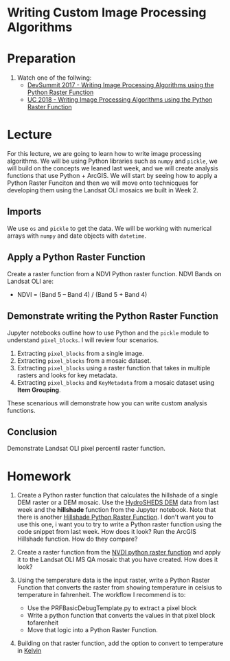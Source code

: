 # Writing Custom Image Processing Algorithms

# Preparation
1. Watch one of the follwing:
    - [DevSummit 2017 - Writing Image Processing Algorithms using the Python Raster Function](https://www.esri.com/videos/watch?videoid=OgwnKRrVHN0)
    - [UC 2018 - Writing Image Processing Algorithms using the Python Raster Function](https://www.esri.com/videos/watch?videoid=FenT61l-xyQ&title=writing-image-processing-algorithms-using-the-python-raster-function)

# Lecture
For this lecture, we are going to learn how to write image processing algorithms. We will be using Python libraries such as ```numpy``` and ```pickle```, we will build on the concepts we leaned last week, and we will create analysis functions that use Python + ArcGIS. We will start by seeing how to apply a Python Raster Funciton and then we will move onto technicques for developing them using the Landsat OLI mosaics we built in Week 2.

## Imports

We use ```os``` and ```pickle``` to get the data. We will be working with numerical arrays with ```numpy``` and date objects with ```datetime```.

## Apply a Python Raster Function
Create a raster function from a NDVI Python raster function.
NDVI Bands on Landsat OLI are:
- NDVI = (Band 5 – Band 4) / (Band 5 + Band 4)

## Demonstrate writing the Python Raster Function
Jupyter notebooks outline how to use Python and the ```pickle``` module to understand ```pixel_blocks```. I will review four scenarios. 
1. Extracting ```pixel_blocks``` from a single image.
2. Extracting ```pixel_blocks``` from a mosaic dataset.
3. Extracting ```pixel_blocks``` using a raster function that takes in multiple rasters and looks for key metadata.
4. Extracting ```pixel_blocks``` and ```KeyMetadata``` from a mosaic dataset using **Item Grouping**.

These scenarious will demonstrate how you can write custom analysis functions.

## Conclusion
Demonstrate Landsat OLI pixel percentil raster function.

# Homework

1. Create a Python raster function that calculates the hillshade of a single DEM raster or a DEM mosaic. Use the [HydroSHEDS DEM](https://hydrosheds.cr.usgs.gov/dataavail.php) data from last week and the **hillshade** function from the Jupyter notebook. Note that there is another [Hillshade Python Raster Function](https://github.com/Esri/raster-functions/blob/master/functions/Hillshade.py). I don't want you to use this one, i want you to try to write a Python raster function using the code snippet from last week. How does it look? Run the ArcGIS Hillshade function. How do they compare?

2. Create a raster function from the [NVDI python raster function](https://github.com/Esri/raster-functions/blob/master/functions/NDVI.py) and apply it to the Landsat OLI MS QA mosaic that you have created. How does it look?

3. Using the temperature data is the input raster, write a Python Raster Function that converts the raster from showing temperature in celsius to temperature in fahrenheit. The workflow I recommend is to:
    - Use the PRFBasicDebugTemplate.py to extract a pixel block
    - Write a python function that converts the values in that pixel block tofarenheit
    - Move that logic into a Python Raster Function.

4. Building on that raster function, add the option to convert to temperature in [Kelvin](https://www.rapidtables.com/convert/temperature/how-celsius-to-kelvin.html)
